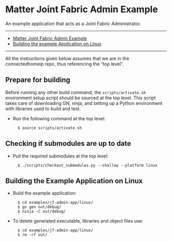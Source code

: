 # Matter Joint Fabric Admin Example

An example application that acts as a Joint Fabric Administrator.

<hr>

-   [Matter Joint Fabric Admin Example](#matter-joint-fabric-admin-example)
-   [Building the example Application on Linux](#building-the-example-application-on-linux)

<hr>

All the instructions given below assumes that we are in the connectedhomeip repo, thus referencing the “top level”.

## Prepare for building

Before running any other build command, the `scripts/activate.sh` environment
setup script should be sourced at the top level. This script takes care of
downloading GN, ninja, and setting up a Python environment with libraries used
to build and test.

-   Run the following command at the top level:

          $ source scripts/activate.sh

## Checking if submodules are up to date

-   Pull the required submodules at the top level:

          $ ./scripts/checkout_submodules.py --shallow --platform linux

## Building the Example Application on Linux

-   Build the example application:

          $ cd examples/jf-admin-app/linux/
          $ gn gen out/debug/
          $ ninja -C out/debug/

-   To delete generated executable, libraries and object files use:

          $ cd examples/jf-admin-app/linux/
          $ rm -rf out/
